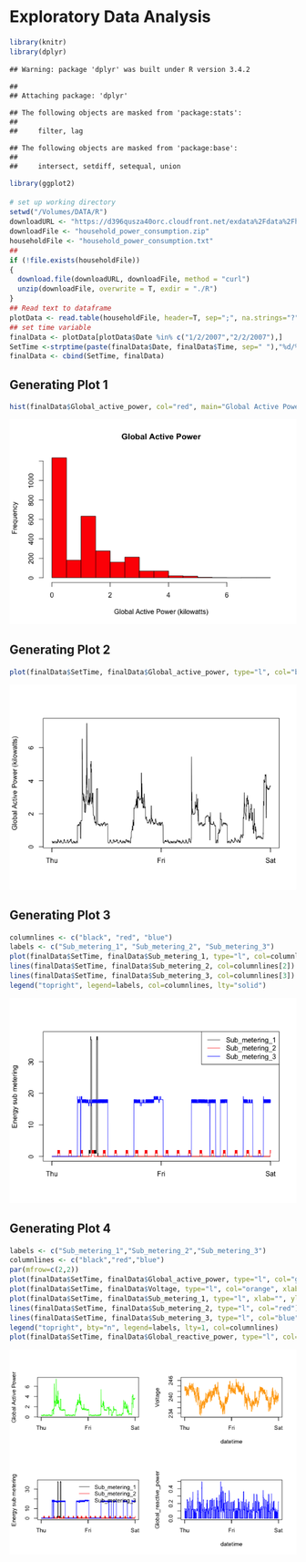 # Exploratory Data Analysis

```r
library(knitr)
library(dplyr)
```

```
## Warning: package 'dplyr' was built under R version 3.4.2
```

```
## 
## Attaching package: 'dplyr'
```

```
## The following objects are masked from 'package:stats':
## 
##     filter, lag
```

```
## The following objects are masked from 'package:base':
## 
##     intersect, setdiff, setequal, union
```

```r
library(ggplot2)

# set up working directory
setwd("/Volumes/DATA/R")
downloadURL <- "https://d396qusza40orc.cloudfront.net/exdata%2Fdata%2Fhousehold_power_consumption.zip"
downloadFile <- "household_power_consumption.zip"
householdFile <- "household_power_consumption.txt"
## 
if (!file.exists(householdFile)) 
{
  download.file(downloadURL, downloadFile, method = "curl")
  unzip(downloadFile, overwrite = T, exdir = "./R")
}
## Read text to dataframe
plotData <- read.table(householdFile, header=T, sep=";", na.strings="?")
## set time variable
finalData <- plotData[plotData$Date %in% c("1/2/2007","2/2/2007"),]
SetTime <-strptime(paste(finalData$Date, finalData$Time, sep=" "),"%d/%m/%Y %H:%M:%S")
finalData <- cbind(SetTime, finalData)
```

## Generating Plot 1

```r
hist(finalData$Global_active_power, col="red", main="Global Active Power", xlab="Global Active Power (kilowatts)")
```

![](Plotting1_files/figure-html/unnamed-chunk-2-1.png)<!-- -->

## Generating Plot 2

```r
plot(finalData$SetTime, finalData$Global_active_power, type="l", col="black", xlab="", ylab="Global Active Power (kilowatts)")
```

![](Plotting1_files/figure-html/unnamed-chunk-3-1.png)<!-- -->

## Generating Plot 3

```r
columnlines <- c("black", "red", "blue")
labels <- c("Sub_metering_1", "Sub_metering_2", "Sub_metering_3")
plot(finalData$SetTime, finalData$Sub_metering_1, type="l", col=columnlines[1], xlab="", ylab="Energy sub metering")
lines(finalData$SetTime, finalData$Sub_metering_2, col=columnlines[2])
lines(finalData$SetTime, finalData$Sub_metering_3, col=columnlines[3])
legend("topright", legend=labels, col=columnlines, lty="solid")
```

![](Plotting1_files/figure-html/unnamed-chunk-4-1.png)<!-- -->

## Generating Plot 4

```r
labels <- c("Sub_metering_1","Sub_metering_2","Sub_metering_3")
columnlines <- c("black","red","blue")
par(mfrow=c(2,2))
plot(finalData$SetTime, finalData$Global_active_power, type="l", col="green", xlab="", ylab="Global Active Power")
plot(finalData$SetTime, finalData$Voltage, type="l", col="orange", xlab="datetime", ylab="Voltage")
plot(finalData$SetTime, finalData$Sub_metering_1, type="l", xlab="", ylab="Energy sub metering")
lines(finalData$SetTime, finalData$Sub_metering_2, type="l", col="red")
lines(finalData$SetTime, finalData$Sub_metering_3, type="l", col="blue")
legend("topright", bty="n", legend=labels, lty=1, col=columnlines)
plot(finalData$SetTime, finalData$Global_reactive_power, type="l", col="blue", xlab="datetime", ylab="Global_reactive_power")
```

![](Plotting1_files/figure-html/unnamed-chunk-5-1.png)<!-- -->
  
